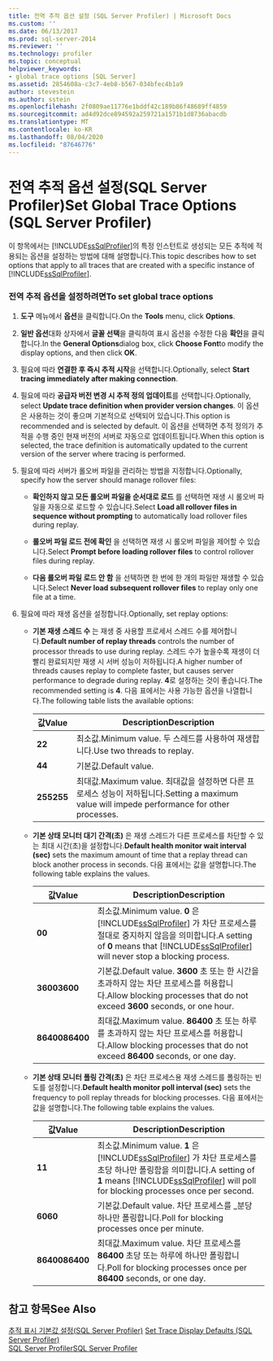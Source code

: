 ```yaml
---
title: 전역 추적 옵션 설정 (SQL Server Profiler) | Microsoft Docs
ms.custom: ''
ms.date: 06/13/2017
ms.prod: sql-server-2014
ms.reviewer: ''
ms.technology: profiler
ms.topic: conceptual
helpviewer_keywords:
- global trace options [SQL Server]
ms.assetid: 2854608a-c3c7-4eb8-b567-034bfec4b1a9
author: stevestein
ms.author: sstein
ms.openlocfilehash: 2f0809ae11776e1bddf42c189b86f48689ff4859
ms.sourcegitcommit: ad4d92dce894592a259721a1571b1d8736abacdb
ms.translationtype: MT
ms.contentlocale: ko-KR
ms.lasthandoff: 08/04/2020
ms.locfileid: "87646776"
---
```

# <a name="set-global-trace-options-sql-server-profiler"></a><span data-ttu-id="36933-102">전역 추적 옵션 설정(SQL Server Profiler)</span><span class="sxs-lookup"><span data-stu-id="36933-102">Set Global Trace Options (SQL Server Profiler)</span></span>
  <span data-ttu-id="36933-103">이 항목에서는 [!INCLUDE[ssSqlProfiler](../../includes/sssqlprofiler-md.md)]의 특정 인스턴트로 생성되는 모든 추적에 적용되는 옵션을 설정하는 방법에 대해 설명합니다.</span><span class="sxs-lookup"><span data-stu-id="36933-103">This topic describes how to set options that apply to all traces that are created with a specific instance of [!INCLUDE[ssSqlProfiler](../../includes/sssqlprofiler-md.md)].</span></span>  
  
### <a name="to-set-global-trace-options"></a><span data-ttu-id="36933-104">전역 추적 옵션을 설정하려면</span><span class="sxs-lookup"><span data-stu-id="36933-104">To set global trace options</span></span>  
  
1.  <span data-ttu-id="36933-105">**도구** 메뉴에서 **옵션**을 클릭합니다.</span><span class="sxs-lookup"><span data-stu-id="36933-105">On the **Tools** menu, click **Options**.</span></span>  
  
2.  <span data-ttu-id="36933-106">**일반 옵션**대화 상자에서 **글꼴 선택**을 클릭하여 표시 옵션을 수정한 다음 **확인**을 클릭합니다.</span><span class="sxs-lookup"><span data-stu-id="36933-106">In the **General Options**dialog box, click **Choose Font**to modify the display options, and then click **OK**.</span></span>  
  
3.  <span data-ttu-id="36933-107">필요에 따라 **연결한 후 즉시 추적 시작**을 선택합니다.</span><span class="sxs-lookup"><span data-stu-id="36933-107">Optionally, select **Start tracing immediately after making connection**.</span></span>  
  
4.  <span data-ttu-id="36933-108">필요에 따라 **공급자 버전 변경 시 추적 정의 업데이트**를 선택합니다.</span><span class="sxs-lookup"><span data-stu-id="36933-108">Optionally, select **Update trace definition when provider version changes**.</span></span> <span data-ttu-id="36933-109">이 옵션은 사용하는 것이 좋으며 기본적으로 선택되어 있습니다.</span><span class="sxs-lookup"><span data-stu-id="36933-109">This option is recommended and is selected by default.</span></span> <span data-ttu-id="36933-110">이 옵션을 선택하면 추적 정의가 추적을 수행 중인 현재 버전의 서버로 자동으로 업데이트됩니다.</span><span class="sxs-lookup"><span data-stu-id="36933-110">When this option is selected, the trace definition is automatically updated to the current version of the server where tracing is performed.</span></span>  
  
5.  <span data-ttu-id="36933-111">필요에 따라 서버가 롤오버 파일을 관리하는 방법을 지정합니다.</span><span class="sxs-lookup"><span data-stu-id="36933-111">Optionally, specify how the server should manage rollover files:</span></span>  
  
    -   <span data-ttu-id="36933-112">**확인하지 않고 모든 롤오버 파일을 순서대로 로드** 를 선택하면 재생 시 롤오버 파일을 자동으로 로드할 수 있습니다.</span><span class="sxs-lookup"><span data-stu-id="36933-112">Select **Load all rollover files in sequence without prompting** to automatically load rollover files during replay.</span></span>  
  
    -   <span data-ttu-id="36933-113">**롤오버 파일 로드 전에 확인** 을 선택하면 재생 시 롤오버 파일을 제어할 수 있습니다.</span><span class="sxs-lookup"><span data-stu-id="36933-113">Select **Prompt before loading rollover files** to control rollover files during replay.</span></span>  
  
    -   <span data-ttu-id="36933-114">**다음 롤오버 파일 로드 안 함** 을 선택하면 한 번에 한 개의 파일만 재생할 수 있습니다.</span><span class="sxs-lookup"><span data-stu-id="36933-114">Select **Never load subsequent rollover files** to replay only one file at a time.</span></span>  
  
6.  <span data-ttu-id="36933-115">필요에 따라 재생 옵션을 설정합니다.</span><span class="sxs-lookup"><span data-stu-id="36933-115">Optionally, set replay options:</span></span>  
  
    -   <span data-ttu-id="36933-116">**기본 재생 스레드 수** 는 재생 중 사용할 프로세서 스레드 수를 제어합니다.</span><span class="sxs-lookup"><span data-stu-id="36933-116">**Default number of replay threads** controls the number of processor threads to use during replay.</span></span> <span data-ttu-id="36933-117">스레드 수가 높을수록 재생이 더 빨리 완료되지만 재생 시 서버 성능이 저하됩니다.</span><span class="sxs-lookup"><span data-stu-id="36933-117">A higher number of threads causes replay to complete faster, but causes server performance to degrade during replay.</span></span> <span data-ttu-id="36933-118">**4**로 설정하는 것이 좋습니다.</span><span class="sxs-lookup"><span data-stu-id="36933-118">The recommended setting is **4**.</span></span> <span data-ttu-id="36933-119">다음 표에서는 사용 가능한 옵션을 나열합니다.</span><span class="sxs-lookup"><span data-stu-id="36933-119">The following table lists the available options:</span></span>  
  
        |<span data-ttu-id="36933-120">값</span><span class="sxs-lookup"><span data-stu-id="36933-120">Value</span></span>|<span data-ttu-id="36933-121">Description</span><span class="sxs-lookup"><span data-stu-id="36933-121">Description</span></span>|  
        |-----------|-----------------|  
        |<span data-ttu-id="36933-122">**2**</span><span class="sxs-lookup"><span data-stu-id="36933-122">**2**</span></span>|<span data-ttu-id="36933-123">최소값.</span><span class="sxs-lookup"><span data-stu-id="36933-123">Minimum value.</span></span> <span data-ttu-id="36933-124">두 스레드를 사용하여 재생합니다.</span><span class="sxs-lookup"><span data-stu-id="36933-124">Use two threads to replay.</span></span>|  
        |<span data-ttu-id="36933-125">**4**</span><span class="sxs-lookup"><span data-stu-id="36933-125">**4**</span></span>|<span data-ttu-id="36933-126">기본값.</span><span class="sxs-lookup"><span data-stu-id="36933-126">Default value.</span></span>|  
        |<span data-ttu-id="36933-127">**255**</span><span class="sxs-lookup"><span data-stu-id="36933-127">**255**</span></span>|<span data-ttu-id="36933-128">최대값.</span><span class="sxs-lookup"><span data-stu-id="36933-128">Maximum value.</span></span> <span data-ttu-id="36933-129">최대값을 설정하면 다른 프로세스 성능이 저하됩니다.</span><span class="sxs-lookup"><span data-stu-id="36933-129">Setting a maximum value will impede performance for other processes.</span></span>|  
  
    -   <span data-ttu-id="36933-130">**기본 상태 모니터 대기 간격(초)** 은 재생 스레드가 다른 프로세스를 차단할 수 있는 최대 시간(초)을 설정합니다.</span><span class="sxs-lookup"><span data-stu-id="36933-130">**Default health monitor wait interval (sec)** sets the maximum amount of time that a replay thread can block another process in seconds.</span></span> <span data-ttu-id="36933-131">다음 표에서는 값을 설명합니다.</span><span class="sxs-lookup"><span data-stu-id="36933-131">The following table explains the values.</span></span>  
  
        |<span data-ttu-id="36933-132">값</span><span class="sxs-lookup"><span data-stu-id="36933-132">Value</span></span>|<span data-ttu-id="36933-133">Description</span><span class="sxs-lookup"><span data-stu-id="36933-133">Description</span></span>|  
        |-----------|-----------------|  
        |<span data-ttu-id="36933-134">**0**</span><span class="sxs-lookup"><span data-stu-id="36933-134">**0**</span></span>|<span data-ttu-id="36933-135">최소값.</span><span class="sxs-lookup"><span data-stu-id="36933-135">Minimum value.</span></span> <span data-ttu-id="36933-136">**0** 은 [!INCLUDE[ssSqlProfiler](../../includes/sssqlprofiler-md.md)] 가 차단 프로세스를 절대로 중지하지 않음을 의미합니다.</span><span class="sxs-lookup"><span data-stu-id="36933-136">A setting of **0** means that [!INCLUDE[ssSqlProfiler](../../includes/sssqlprofiler-md.md)] will never stop a blocking process.</span></span>|  
        |<span data-ttu-id="36933-137">**3600**</span><span class="sxs-lookup"><span data-stu-id="36933-137">**3600**</span></span>|<span data-ttu-id="36933-138">기본값.</span><span class="sxs-lookup"><span data-stu-id="36933-138">Default value.</span></span> <span data-ttu-id="36933-139">**3600** 초 또는 한 시간을 초과하지 않는 차단 프로세스를 허용합니다.</span><span class="sxs-lookup"><span data-stu-id="36933-139">Allow blocking processes that do not exceed **3600** seconds, or one hour.</span></span>|  
        |<span data-ttu-id="36933-140">**86400**</span><span class="sxs-lookup"><span data-stu-id="36933-140">**86400**</span></span>|<span data-ttu-id="36933-141">최대값.</span><span class="sxs-lookup"><span data-stu-id="36933-141">Maximum value.</span></span> <span data-ttu-id="36933-142">**86400** 초 또는 하루를 초과하지 않는 차단 프로세스를 허용합니다.</span><span class="sxs-lookup"><span data-stu-id="36933-142">Allow blocking processes that do not exceed **86400** seconds, or one day.</span></span>|  
  
    -   <span data-ttu-id="36933-143">**기본 상태 모니터 폴링 간격(초)** 은 차단 프로세스용 재생 스레드를 폴링하는 빈도를 설정합니다.</span><span class="sxs-lookup"><span data-stu-id="36933-143">**Default health monitor poll interval (sec)** sets the frequency to poll replay threads for blocking processes.</span></span> <span data-ttu-id="36933-144">다음 표에서는 값을 설명합니다.</span><span class="sxs-lookup"><span data-stu-id="36933-144">The following table explains the values.</span></span>  
  
        |<span data-ttu-id="36933-145">값</span><span class="sxs-lookup"><span data-stu-id="36933-145">Value</span></span>|<span data-ttu-id="36933-146">Description</span><span class="sxs-lookup"><span data-stu-id="36933-146">Description</span></span>|  
        |-----------|-----------------|  
        |<span data-ttu-id="36933-147">**1**</span><span class="sxs-lookup"><span data-stu-id="36933-147">**1**</span></span>|<span data-ttu-id="36933-148">최소값.</span><span class="sxs-lookup"><span data-stu-id="36933-148">Minimum value.</span></span> <span data-ttu-id="36933-149">**1** 은 [!INCLUDE[ssSqlProfiler](../../includes/sssqlprofiler-md.md)] 가 차단 프로세스를 초당 하나만 폴링함을 의미합니다.</span><span class="sxs-lookup"><span data-stu-id="36933-149">A setting of **1** means [!INCLUDE[ssSqlProfiler](../../includes/sssqlprofiler-md.md)] will poll for blocking processes once per second.</span></span>|  
        |<span data-ttu-id="36933-150">**60**</span><span class="sxs-lookup"><span data-stu-id="36933-150">**60**</span></span>|<span data-ttu-id="36933-151">기본값.</span><span class="sxs-lookup"><span data-stu-id="36933-151">Default value.</span></span> <span data-ttu-id="36933-152">차단 프로세스를 _분당 하나만 폴링합니다.</span><span class="sxs-lookup"><span data-stu-id="36933-152">Poll for blocking processes once per minute.</span></span>|  
        |<span data-ttu-id="36933-153">**86400**</span><span class="sxs-lookup"><span data-stu-id="36933-153">**86400**</span></span>|<span data-ttu-id="36933-154">최대값.</span><span class="sxs-lookup"><span data-stu-id="36933-154">Maximum value.</span></span> <span data-ttu-id="36933-155">차단 프로세스를 **86400** 초당 또는 하루에 하나만 폴링합니다.</span><span class="sxs-lookup"><span data-stu-id="36933-155">Poll for blocking processes once per **86400** seconds, or one day.</span></span>|  
  
## <a name="see-also"></a><span data-ttu-id="36933-156">참고 항목</span><span class="sxs-lookup"><span data-stu-id="36933-156">See Also</span></span>  
 <span data-ttu-id="36933-157">[추적 표시 기본값 설정&#40;SQL Server Profiler&#41;](sql-server-profiler.md) </span><span class="sxs-lookup"><span data-stu-id="36933-157">[Set Trace Display Defaults &#40;SQL Server Profiler&#41;](sql-server-profiler.md) </span></span>  
 [<span data-ttu-id="36933-158">SQL Server Profiler</span><span class="sxs-lookup"><span data-stu-id="36933-158">SQL Server Profiler</span></span>](sql-server-profiler.md)  
  
  
